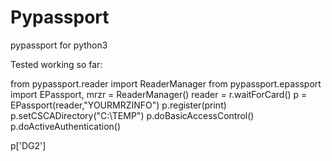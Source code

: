 # Pypassport

pypassport for python3

Tested working so far:

from pypassport.reader import ReaderManager
from pypassport.epassport import EPassport, mrzr = ReaderManager()
reader = r.waitForCard()
p = EPassport(reader,"YOURMRZINFO")
p.register(print)
p.setCSCADirectory("C:\\TEMP")
p.doBasicAccessControl()
p.doActiveAuthentication()

p['DG2']

